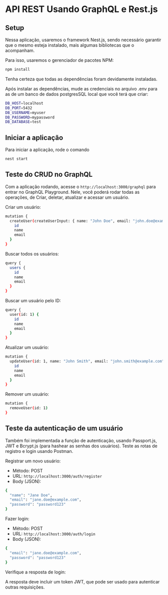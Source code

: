 # API REST Usando GraphQL e Rest.js

## Setup

Nessa aplicação, usaremos o framework Nest.js, sendo necessário garantir que o mesmo esteja instalado, mais algumas bibliotecas que o acompanham. 

Para isso, usaremos o gerenciador de pacotes NPM:

```bash
npm install
```
Tenha certeza que todas as dependências foram devidamente instaladas.

Após instalar as dependências, mude as credenciais no arquivo .env para as de um banco de dados postgresSQL local que você terá que criar:

```bash
DB_HOST=localhost
DB_PORT=5432
DB_USERNAME=myuser
DB_PASSWORD=mypassword
DB_DATABASE=test
```

## Iniciar a aplicação

Para iniciar a aplicação, rode o comando  

```bash
nest start
```

## Teste do CRUD no GraphQL

Com a aplicação rodando, acesse o ```http://localhost:3000/graphql``` para entrar no GraphQL Playground. Nele, você poderá rodar todas as operações, de Criar, deletar, atualizar e acessar um usuário.


Criar um usuário:
```bash
mutation {
  createUser(createUserInput: { name: "John Doe", email: "john.doe@example.com", password: "password123" }) {
    id
    name
    email
  }
}
```

Buscar todos os usuários:
```bash
query {
  users {
    id
    name
    email
  }
}
```

Buscar um usuário pelo ID:
```bash
query {
  user(id: 1) {
    id
    name
    email
  }
}
```

Atualizar um usuário:
```bash
mutation {
  updateUser(id: 1, name: "John Smith", email: "john.smith@example.com") {
    id
    name
    email
  }
}
```

Remover um usuário:
```bash
mutation {
  removeUser(id: 1)
}
```

## Teste da autenticação de um usuário

Também foi implementada a função de autenticação, usando Passport.js, JWT e Bcrypt.js (para hashear as senhas dos usuários). Teste as rotas de registro e login usando Postman.

Registrar um novo usuário:

- Método: POST
- URL: ```http://localhost:3000/auth/register```
- Body (JSON):

```bash
{
  "name": "Jane Doe",
  "email": "jane.doe@example.com",
  "password": "password123"
}
```
Fazer login:

- Método: POST
- URL: ```http://localhost:3000/auth/login```
- Body (JSON):

```bash
{
  "email": "jane.doe@example.com",
  "password": "password123"
}
```
Verifique a resposta de login:

A resposta deve incluir um token JWT, que pode ser usado para autenticar outras requisições.
